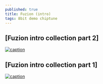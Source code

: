 ```yaml
---
published: true
title: Fuzion (intro)
tags: 8bit demo chiptune
---
```

## [Fuzion intro collection part 2]

[![caption](https://img.youtube.com/vi/9ui0ye2a_HE/0.jpg)](https://www.youtube.com/watch?v=9ui0ye2a_HE)

## [Fuzion intro collection part 1]

[![caption](https://img.youtube.com/vi/XXXvideo_idXXX/0.jpg)](https://www.youtube.com/watch?v=XXXvideo_idXXX)
